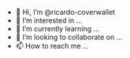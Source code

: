 - 👋 Hi, I’m @ricardo-coverwallet
- 👀 I’m interested in ...
- 🌱 I’m currently learning ...
- 💞️ I’m looking to collaborate on ...
- 📫 How to reach me ...

<!---
ricardo-coverwallet/ricardo-coverwallet is a ✨ special ✨ repository because its `README.md` (this file) appears on your GitHub profile.
You can click the Preview link to take a look at your changes.
--->
